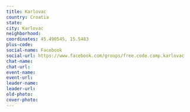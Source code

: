```yaml
---
title: Karlovac
country: Croatia
state: 
city: Karlovac
neighborhood: 
coordinates: 45.490545, 15.5483
plus-code:
social-name: Facebook
social-url: https://www.facebook.com/groups/free.code.camp.karlovac
chat-name:
chat-url:
event-name:
event-url:
leader-name:
leader-url:
old-photo: 
cover-photo:
---
```

